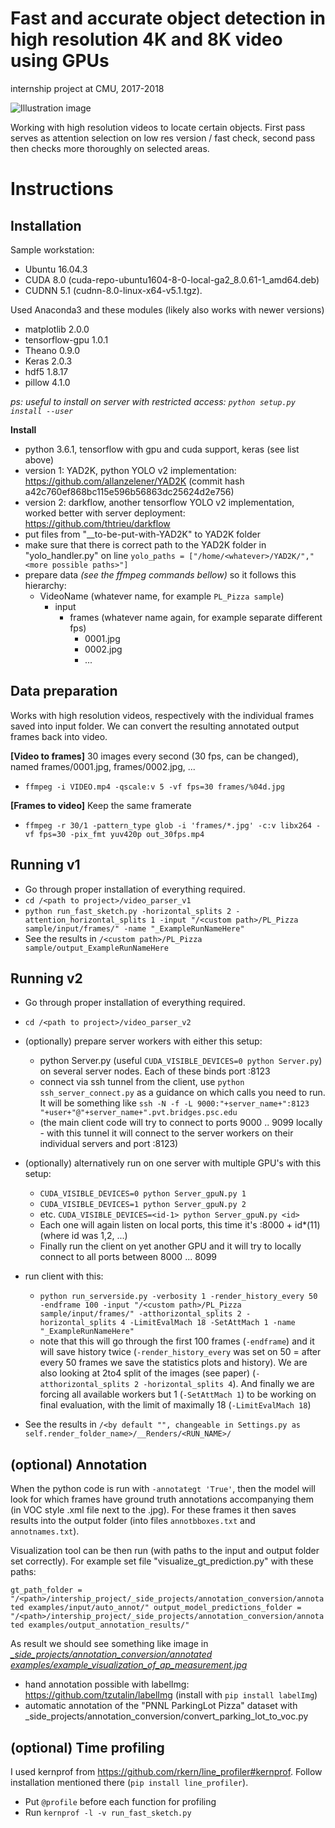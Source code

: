 # Fast and accurate object detection in high resolution 4K and 8K video using GPUs
internship project at CMU, 2017-2018

![Illustration image](https://github.com/previtus/intership_project/blob/master/project_illustration.jpg)

Working with high resolution videos to locate certain objects. First pass serves as attention selection on low res version / fast check, second pass then checks more thoroughly on selected areas.

# Instructions

## Installation

Sample workstation:
- Ubuntu 16.04.3
- CUDA 8.0 (cuda-repo-ubuntu1604-8-0-local-ga2_8.0.61-1_amd64.deb)
- CUDNN 5.1 (cudnn-8.0-linux-x64-v5.1.tgz).

Used Anaconda3 and these modules (likely also works with newer versions)
- matplotlib 2.0.0
- tensorflow-gpu 1.0.1
- Theano 0.9.0
- Keras 2.0.3
- hdf5 1.8.17
- pillow 4.1.0

_ps: useful to install on server with restricted access: `python setup.py install --user`_

**Install**
- python 3.6.1, tensorflow with gpu and cuda support, keras (see list above)
- version 1: YAD2K, python YOLO v2 implementation: https://github.com/allanzelener/YAD2K (commit hash a42c760ef868bc115e596b56863dc25624d2e756)
- version 2: darkflow, another tensorflow YOLO v2 implementation, worked better with server deployment: https://github.com/thtrieu/darkflow
- put files from "__to-be-put-with-YAD2K" to YAD2K folder
- make sure that there is correct path to the YAD2K folder in "yolo_handler.py" on line `yolo_paths = ["/home/<whatever>/YAD2K/","<more possible paths>"]`
- prepare data *(see the ffmpeg commands bellow)* so it follows this hierarchy:
  * VideoName (whatever name, for example `PL_Pizza sample`)
    * input
      * frames (whatever name again, for example separate different fps)
        * 0001.jpg
        * 0002.jpg
        * ...

## Data preparation

Works with high resolution videos, respectively with the individual frames saved into input folder.
We can convert the resulting annotated output frames back into video.

**[Video to frames]** 30 images every second (30 fps, can be changed), named frames/0001.jpg, frames/0002.jpg, ...
- `ffmpeg -i VIDEO.mp4 -qscale:v 5 -vf fps=30 frames/%04d.jpg`

**[Frames to video]** Keep the same framerate
- `ffmpeg -r 30/1 -pattern_type glob -i 'frames/*.jpg' -c:v libx264 -vf fps=30 -pix_fmt yuv420p out_30fps.mp4`

## Running v1

- Go through proper installation of everything required.
- `cd /<path to project>/video_parser_v1`
- `python run_fast_sketch.py -horizontal_splits 2 -attention_horizontal_splits 1 -input "/<custom path>/PL_Pizza sample/input/frames/" -name "_ExampleRunNameHere"`
- See the results in `/<custom path>/PL_Pizza sample/output_ExampleRunNameHere`

## Running v2

- Go through proper installation of everything required.
- `cd /<path to project>/video_parser_v2`

- (optionally) prepare server workers with either this setup: 
  * python Server.py	(useful `CUDA_VISIBLE_DEVICES=0 python Server.py`) on several server nodes. Each of these binds port :8123
  * connect via ssh tunnel from the client, use `python ssh_server_connect.py` as a guidance on which calls you need to run. It will be something like `ssh -N -f -L 9000:"+server_name+":8123 "+user+"@"+server_name+".pvt.bridges.psc.edu`
  * (the main client code will try to connect to ports 9000 .. 9099 locally - with this tunnel it will connect to the server workers on their individual servers and port :8123)


- (optionally) alternatively run on one server with multiple GPU's with this setup: 
  * `CUDA_VISIBLE_DEVICES=0 python Server_gpuN.py 1`
  * `CUDA_VISIBLE_DEVICES=1 python Server_gpuN.py 2`
  * etc. `CUDA_VISIBLE_DEVICES=<id-1> python Server_gpuN.py <id>`
  * Each one will again listen on local ports, this time it's :8000 + id*(11) (where id was 1,2, ...) 
  * Finally run the client on yet another GPU and it will try to locally connect to all ports between 8000 ... 8099

- run client with this:
  * `python run_serverside.py -verbosity 1 -render_history_every 50 -endframe 100 -input "/<custom path>/PL_Pizza sample/input/frames/" -atthorizontal_splits 2 -horizontal_splits 4 -LimitEvalMach 18 -SetAttMach 1 -name "_ExampleRunNameHere"`
  * note that this will go through the first 100 frames (`-endframe`) and it will save history twice (`-render_history_every` was set on 50 = after every 50 frames we save the statistics plots and history). We are also looking at 2to4 split of the images (see paper) (`-atthorizontal_splits 2 -horizontal_splits 4`). And finally we are forcing all available workers but 1 (`-SetAttMach 1`) to be working on final evaluation, with the limit of maximally 18 (`-LimitEvalMach 18`)
- See the results in `/<by default "", changeable in Settings.py as self.render_folder_name>/__Renders/<RUN_NAME>/`


## (optional) Annotation
When the python code is run with `-annotategt 'True'`, then the model will look for which frames have ground truth annotations accompanying them (in VOC style .xml file next to the .jpg). For these frames it then saves results into the output folder (into files `annotbboxes.txt` and `annotnames.txt`).

Visualization tool can be then run (with paths to the input and output folder set correctly). For example set file "visualize_gt_prediction.py" with these paths:

`gt_path_folder = "/<path>/intership_project/_side_projects/annotation_conversion/annotated examples/input/auto_annot/"
output_model_predictions_folder = "/<path>/intership_project/_side_projects/annotation_conversion/annotated examples/output_annotation_results/"`

As result we should see something like image in  [*_side_projects/annotation_conversion/annotated examples/example_visualization_of_ap_measurement.jpg*](https://github.com/previtus/intership_project/blob/master/_side_projects/annotation_conversion/annotated%20examples/example_visualization_of_ap_measurement.jpg)

- hand annotation possible with labelImg: https://github.com/tzutalin/labelImg (install with `pip install labelImg`)
- automatic annotation of the "PNNL ParkingLot Pizza" dataset with _side_projects/annotation_conversion/convert_parking_lot_to_voc.py

## (optional) Time profiling

I used kernprof from https://github.com/rkern/line_profiler#kernprof. Follow installation mentioned there (`pip install line_profiler`).
- Put `@profile` before each function for profiling
- Run `kernprof -l -v run_fast_sketch.py`




